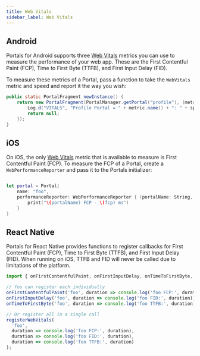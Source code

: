 ```yaml
---
title: Web Vitals
sidebar_label: Web Vitals
---
```


## Android

Portals for Android supports three [Web Vitals](https://web.dev/vitals/) metrics you can use to measure the performance of your web app. These are the First Contentful Paint (FCP), Time to First Byte (TTFB), and First Input Delay (FID).

To measure these metrics of a Portal, pass a function to take the `WebVitals` metric and speed and report it the way you wish:

```java
public static PortalFragment newInstance() {
    return new PortalFragment(PortalManager.getPortal("profile"), (metric, speed) -> {
        Log.d("VITALS", "Profile Portal = " + metric.name() + ": " + speed + "ms");
        return null;
    });
}
```

## iOS

On iOS, the only [Web Vitals](https://web.dev/vitals/) metric that is available to measure is First Contentful Paint (FCP). To measure the FCP of
a Portal, create a `WebPerformanceReporter` and pass it to the Portals initializer:

```swift

let portal = Portal(
    name: "foo",
    performanceReporter: WebPerformanceReporter { (portalName: String, fcp: Double) in
        print("\(portalName) FCP - \(fcp) ms")
    }
)

```

## React Native

Portals for React Native provides functions to register callbacks for First Contentful Paint (FCP), Time to First Byte (TTFB), and First Input Delay (FID). When running on iOS, TTFB and FID will never be called due to limitations of the platform.

```typescript
import { onFirstContentfulPaint, onFirstInputDelay, onTimeToFirstByte, registerWebVitals } from '@ionic/portals-react-native'

// You can register each individually
onFirstContentfulPaint('foo', duration => console.log('foo FCP:', duration));
onFirstInputDelay('foo', duration => console.log('foo FID:', duration));
onTimeToFirstByte('foo', duration => console.log('foo TTFB:', duration));

// Or register all in a single call
registerWebVitals(
  'foo',
  duration => console.log('foo FCP:', duration),
  duration => console.log('foo FID:', duration),
  duration => console.log('foo TTFB:', duration)
);
```
